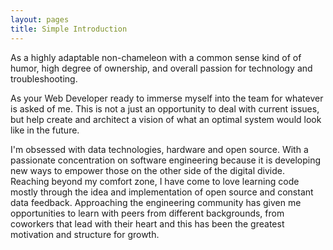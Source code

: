 ```yaml
---
layout: pages
title: Simple Introduction
---
```


As a highly adaptable non-chameleon with a common sense kind of of humor, high degree of ownership, and overall passion for technology and troubleshooting.

As your Web Developer ready to immerse myself into the team for whatever is asked of me. This is not a just an opportunity to  deal with current issues, but help create and architect a vision of what an optimal system would look like in the future.

I'm obsessed with data technologies, hardware and open source. With a passionate concentration on software engineering because it is developing new ways to empower those on the other side of the digital divide. Reaching beyond my comfort zone, I have come to love learning code mostly through the idea and implementation of open source and constant data feedback. Approaching the engineering community has given me opportunities to learn with peers from different backgrounds, from coworkers that lead with their heart and this has been the greatest motivation and structure for growth.